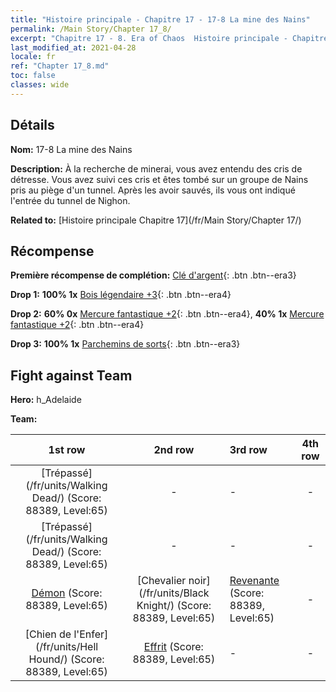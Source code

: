 ```yaml
---
title: "Histoire principale - Chapitre 17 - 17-8 La mine des Nains"
permalink: /Main Story/Chapter 17_8/
excerpt: "Chapitre 17 - 8. Era of Chaos  Histoire principale - Chapitre 17_8. 17-8 La mine des Nains"
last_modified_at: 2021-04-28
locale: fr
ref: "Chapter 17_8.md"
toc: false
classes: wide
---
```


## Détails

 **Nom:** 17-8 La mine des Nains

 **Description:** À la recherche de minerai, vous avez entendu des cris de détresse. Vous avez suivi ces cris et êtes tombé sur un groupe de Nains pris au piège d'un tunnel. Après les avoir sauvés, ils vous ont indiqué l'entrée du tunnel de Nighon.

 **Related to:** [Histoire principale Chapitre 17](/fr/Main Story/Chapter 17/)

## Récompense

 **Première récompense de complétion:** [Clé d'argent](/ItemsFR/con_693/){: .btn .btn--era3}

 **Drop 1:** **100% 1x** [Bois légendaire +3](/ItemsFR/mat_55/){: .btn .btn--era4}

 **Drop 2:** **60% 0x** [Mercure fantastique +2](/ItemsFR/mat_49/){: .btn .btn--era4}, **40% 1x** [Mercure fantastique +2](/ItemsFR/mat_49/){: .btn .btn--era4}

 **Drop 3:** **100% 1x** [Parchemins de sorts](/ItemsFR/con_694/){: .btn .btn--era3}


## Fight against Team
 **Hero:** h_Adelaide

 **Team:**


  | 1st row | 2nd row | 3rd row | 4th row |
  |:----:|:----:|:----|:----:|
  | [Trépassé](/fr/units/Walking Dead/) (Score: 88389, Level:65)  | - | - | - |
  | [Trépassé](/fr/units/Walking Dead/) (Score: 88389, Level:65)  | - | - | - |
  | [Démon](/fr/units/Demon/) (Score: 88389, Level:65)  | [Chevalier noir](/fr/units/Black Knight/) (Score: 88389, Level:65)  | [Revenante](/fr/units/Wight/) (Score: 88389, Level:65)  | - |
  | [Chien de l'Enfer](/fr/units/Hell Hound/) (Score: 88389, Level:65)  | [Effrit](/fr/units/Efreeti/) (Score: 88389, Level:65)  | - | - |


